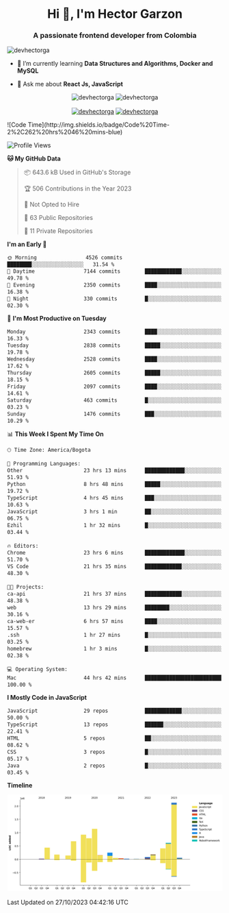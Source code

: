 <h1 align="center">Hi 👋, I'm Hector Garzon</h1>
<h3 align="center">A passionate frontend developer from Colombia</h3>

<p align="left"> <img src="https://komarev.com/ghpvc/?username=devhectorga" alt="devhectorga" /> </p>

- 🌱 I’m currently learning **Data Structures and Algorithms, Docker and MySQL**

- 💬 Ask me about **React Js, JavaScript**

<p align="center"> <img src="https://github-readme-stats.vercel.app/api?username=devhectorga&count_private=true&show_icons=true" alt="devhectorga" /> <img src="https://github-readme-stats.vercel.app/api/top-langs/?username=devhectorga&layout=compact" alt="devhectorga" /></p>

<p align="center">
<a href="https://twitter.com/devhectorga" target="blank"><img align="center" src="https://cdn.jsdelivr.net/npm/simple-icons@3.0.1/icons/twitter.svg" alt="devhectorga" height="20" width="20" /></a>
<a href="https://linkedin.com/in/devhectorga" target="blank"><img align="center" src="https://cdn.jsdelivr.net/npm/simple-icons@3.0.1/icons/linkedin.svg" alt="devhectorga" height="20" width="20" /></a>
</p>
<!--START_SECTION:waka-->
![Code Time](http://img.shields.io/badge/Code%20Time-2%2C262%20hrs%2046%20mins-blue)

![Profile Views](http://img.shields.io/badge/Profile%20Views-2-blue)

**🐱 My GitHub Data** 

> 📦 643.6 kB Used in GitHub's Storage 
 > 
> 🏆 506 Contributions in the Year 2023
 > 
> 🚫 Not Opted to Hire
 > 
> 📜 63 Public Repositories 
 > 
> 🔑 11 Private Repositories 
 > 
**I'm an Early 🐤** 

```text
🌞 Morning                4526 commits        ████████░░░░░░░░░░░░░░░░░   31.54 % 
🌆 Daytime                7144 commits        ████████████░░░░░░░░░░░░░   49.78 % 
🌃 Evening                2350 commits        ████░░░░░░░░░░░░░░░░░░░░░   16.38 % 
🌙 Night                  330 commits         █░░░░░░░░░░░░░░░░░░░░░░░░   02.30 % 
```
📅 **I'm Most Productive on Tuesday** 

```text
Monday                   2343 commits        ████░░░░░░░░░░░░░░░░░░░░░   16.33 % 
Tuesday                  2838 commits        █████░░░░░░░░░░░░░░░░░░░░   19.78 % 
Wednesday                2528 commits        ████░░░░░░░░░░░░░░░░░░░░░   17.62 % 
Thursday                 2605 commits        █████░░░░░░░░░░░░░░░░░░░░   18.15 % 
Friday                   2097 commits        ████░░░░░░░░░░░░░░░░░░░░░   14.61 % 
Saturday                 463 commits         █░░░░░░░░░░░░░░░░░░░░░░░░   03.23 % 
Sunday                   1476 commits        ███░░░░░░░░░░░░░░░░░░░░░░   10.29 % 
```


📊 **This Week I Spent My Time On** 

```text
🕑︎ Time Zone: America/Bogota

💬 Programming Languages: 
Other                    23 hrs 13 mins      █████████████░░░░░░░░░░░░   51.93 % 
Python                   8 hrs 48 mins       █████░░░░░░░░░░░░░░░░░░░░   19.72 % 
TypeScript               4 hrs 45 mins       ███░░░░░░░░░░░░░░░░░░░░░░   10.63 % 
JavaScript               3 hrs 1 min         ██░░░░░░░░░░░░░░░░░░░░░░░   06.75 % 
Ezhil                    1 hr 32 mins        █░░░░░░░░░░░░░░░░░░░░░░░░   03.44 % 

🔥 Editors: 
Chrome                   23 hrs 6 mins       █████████████░░░░░░░░░░░░   51.70 % 
VS Code                  21 hrs 35 mins      ████████████░░░░░░░░░░░░░   48.30 % 

🐱‍💻 Projects: 
ca-api                   21 hrs 37 mins      ████████████░░░░░░░░░░░░░   48.38 % 
web                      13 hrs 29 mins      ████████░░░░░░░░░░░░░░░░░   30.16 % 
ca-web-er                6 hrs 57 mins       ████░░░░░░░░░░░░░░░░░░░░░   15.57 % 
.ssh                     1 hr 27 mins        █░░░░░░░░░░░░░░░░░░░░░░░░   03.25 % 
homebrew                 1 hr 3 mins         █░░░░░░░░░░░░░░░░░░░░░░░░   02.38 % 

💻 Operating System: 
Mac                      44 hrs 42 mins      █████████████████████████   100.00 % 
```

**I Mostly Code in JavaScript** 

```text
JavaScript               29 repos            ████████████░░░░░░░░░░░░░   50.00 % 
TypeScript               13 repos            ██████░░░░░░░░░░░░░░░░░░░   22.41 % 
HTML                     5 repos             ██░░░░░░░░░░░░░░░░░░░░░░░   08.62 % 
CSS                      3 repos             █░░░░░░░░░░░░░░░░░░░░░░░░   05.17 % 
Java                     2 repos             █░░░░░░░░░░░░░░░░░░░░░░░░   03.45 % 
```



**Timeline**

![Lines of Code chart](https://raw.githubusercontent.com/devHectorGa/devHectorGa/master/assets/bar_graph.png)


 Last Updated on 27/10/2023 04:42:16 UTC
<!--END_SECTION:waka-->
